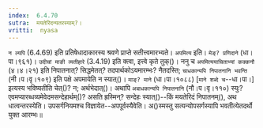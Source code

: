 ```yaml
---
index:  6.4.70
sutra:  मयतेरिदन्यतरस्याम्?।
vritti:  nyasa
---
```


`न ल्यपि` (6.4.69) इति प्रतिषेधादाकारस्य श्रवणे प्राप्ते सतीत्त्वमारभ्यते। `अपमित्य` इति। `मेङ्? प्रणिदाने` (धा।पा।९६१)। `उदीचां माङी व्यतीहारे` (3.4.19) इति क्त्वा, इत्त्वे कृते तुक्()। ननु च `अपमित्ययाचिताभ्यां कक्कनौ` (४।४।२१) इति निपातनात्? सिद्धमेतत्? तदपार्थकोऽयमारम्भः? नैतदस्ति; `चाधकान्यपि निपातनानि भवन्ति` (नी।प।वृ।१०९) इति पक्षे अपमायेति न स्यात्()। `माङ्? माने` (धा।पा।१०८८) [`माने शब्दे च`--धा।पा।] इत्यस्य भविष्यतीति चेत्()? न; अर्थभेदात्()। अथापि `अबाधकान्यपि निपातनानि` (नौ।प।वृ।११०) स्युः? एवमप्यारब्धव्यमेवेदमसन्देहार्थम्()? असति ह्रस्मिन्? सन्देहः स्यात्()--किं मयतेरिदं निपातनम्(), अथ धात्वन्तरस्येति। उपसर्गनियमश्च विज्ञायेत--अपपूर्वस्यैवेति। अ()स्मस्तु सत्यन्योपसर्गस्यापि भवतीत्येतदर्थो युक्त आरम्भः॥
